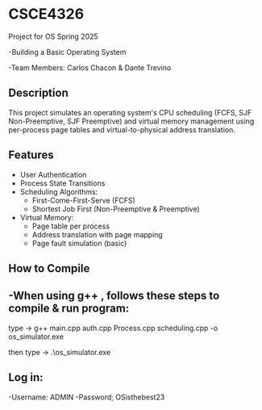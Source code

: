 # CSCE4326
Project for OS Spring 2025

-Building a Basic Operating System

-Team Members: Carlos Chacon & Dante Trevino

## Description
This project simulates an operating system's CPU scheduling (FCFS, SJF Non-Preemptive, SJF Preemptive) and virtual memory management using per-process page tables and virtual-to-physical address translation.

## Features
- User Authentication
- Process State Transitions
- Scheduling Algorithms:
  - First-Come-First-Serve (FCFS)
  - Shortest Job First (Non-Preemptive & Preemptive)
- Virtual Memory:
  - Page table per process
  - Address translation with page mapping
  - Page fault simulation (basic)

## How to Compile

-When using g++ , follows these steps to compile & run program:
-
type -> g++ main.cpp auth.cpp Process.cpp scheduling.cpp -o os_simulator.exe
  
  then type -> .\os_simulator.exe

  
## Log in:
-Username: ADMIN
-Password; OSisthebest23



